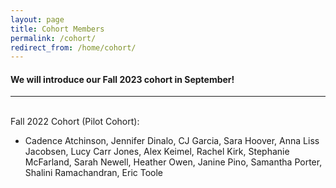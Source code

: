 ```yaml
---
layout: page
title: Cohort Members
permalink: /cohort/
redirect_from: /home/cohort/
---
```


#### We will introduce our Fall 2023 cohort in September!

----

<br>
Fall 2022 Cohort (Pilot Cohort):

  * Cadence Atchinson, Jennifer Dinalo, CJ Garcia, Sara Hoover, Anna Liss Jacobsen, Lucy Carr Jones, Alex Keimel, Rachel Kirk, Stephanie McFarland, Sarah Newell, Heather Owen, Janine Pino, Samantha Porter, Shalini Ramachandran, Eric Toole
